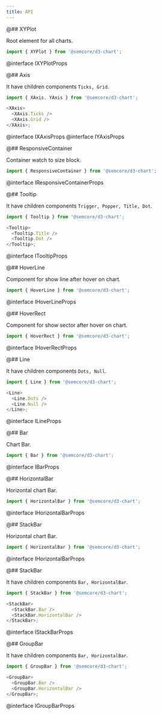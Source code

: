 ```yaml
---
title: API
---
```


@## XYPlot

Root element for all charts.

```js
import { XYPlot } from '@semcore/d3-chart';
```

@interface IXYPlotProps

@## Axis

It have children components `Ticks, Grid`.

```js
import { XAxis, YAxis } from '@semcore/d3-chart';

<XAxis>
  <XAxis.Ticks />
  <XAxis.Grid />
</XAxis>;
```

@interface IXAxisProps
@interface IYAxisProps

@## ResponsiveContainer

Container watch to size block.

```js
import { ResponsiveContainer } from '@semcore/d3-chart';
```

@interface IResponsiveContainerProps

@## Tooltip

It have children components `Trigger, Popper, Title, Dot`.

```js
import { Tooltip } from '@semcore/d3-chart';

<Tooltip>
  <Tooltip.Title />
  <Tooltip.Dot />
</Tooltip>;
```

@interface ITooltipProps

@## HoverLine

Component for show line after hover on chart.

```js
import { HoverLine } from '@semcore/d3-chart';
```

@interface IHoverLineProps

@## HoverRect

Component for show sector after hover on chart.

```js
import { HoverRect } from '@semcore/d3-chart';
```

@interface IHoverRectProps

@## Line

It have children components `Dots, Null`.

```js
import { Line } from '@semcore/d3-chart';

<Line>
  <Line.Dots />
  <Line.Null />
</Line>;
```

@interface ILineProps

@## Bar

Chart Bar.

```js
import { Bar } from '@semcore/d3-chart';
```

@interface IBarProps

@## HorizontalBar

Horizontal chart Bar.

```js
import { HorizontalBar } from '@semcore/d3-chart';
```

@interface IHorizontalBarProps

@## StackBar

Horizontal chart Bar.

```js
import { HorizontalBar } from '@semcore/d3-chart';
```

@interface IHorizontalBarProps

@## StackBar

It have children components `Bar, HorizontalBar`.

```js
import { StackBar } from '@semcore/d3-chart';

<StackBar>
  <StackBar.Bar />
  <StackBar.HorizontalBar />
</StackBar>;
```

@interface IStackBarProps

@## GroupBar

It have children components `Bar, HorizontalBar`.

```js
import { GroupBar } from '@semcore/d3-chart';

<GroupBar>
  <GroupBar.Bar />
  <GroupBar.HorizontalBar />
</GroupBar>;
```

@interface IGroupBarProps
